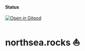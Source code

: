 #### Status

[![Open in Gitpod](https://gitpod.io/button/open-in-gitpod.svg)](https://gitpod.io/#https://github.com/ertnerdev/northsea.rocks)

# northsea.rocks ⛵
